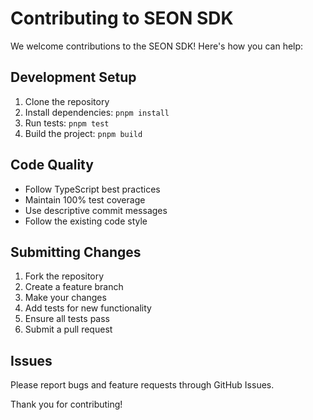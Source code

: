# Contributing to SEON SDK

We welcome contributions to the SEON SDK! Here's how you can help:

## Development Setup

1. Clone the repository
2. Install dependencies: `pnpm install`
3. Run tests: `pnpm test`
4. Build the project: `pnpm build`

## Code Quality

- Follow TypeScript best practices
- Maintain 100% test coverage
- Use descriptive commit messages
- Follow the existing code style

## Submitting Changes

1. Fork the repository
2. Create a feature branch
3. Make your changes
4. Add tests for new functionality
5. Ensure all tests pass
6. Submit a pull request

## Issues

Please report bugs and feature requests through GitHub Issues.

Thank you for contributing!
